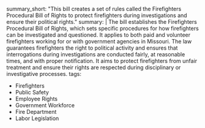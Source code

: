 summary_short: "This bill creates a set of rules called the Firefighters Procedural Bill of Rights to protect firefighters during investigations and ensure their political rights."
summary: |
  The bill establishes the Firefighters Procedural Bill of Rights, which sets specific procedures for how firefighters can be investigated and questioned. It applies to both paid and volunteer firefighters working for or with government agencies in Missouri. The law guarantees firefighters the right to political activity and ensures that interrogations during investigations are conducted fairly, at reasonable times, and with proper notification. It aims to protect firefighters from unfair treatment and ensure their rights are respected during disciplinary or investigative processes.
tags:
  - Firefighters
  - Public Safety
  - Employee Rights
  - Government Workforce
  - Fire Department
  - Labor Legislation
